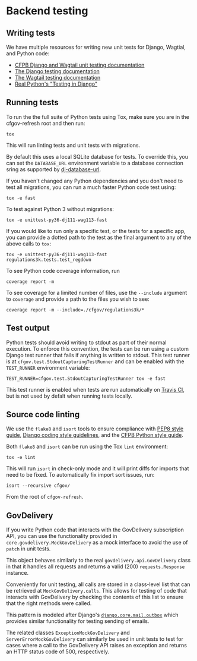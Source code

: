 # Backend testing

## Writing tests

We have multiple resources for writing new unit tests for Django, Wagtial, and Python code:

- [CFPB Django and Wagtail unit testing documentation](https://github.com/cfpb/development/blob/master/guides/unittesting-django-wagtail.md)
- [The Django testing documentation](https://docs.djangoproject.com/en/1.11/topics/testing/overview/)
- [The Wagtail testing documentation](http://docs.wagtail.io/en/v1.13.4/advanced_topics/testing.html)
- [Real Python's "Testing in Django"](https://realpython.com/testing-in-django-part-1-best-practices-and-examples/)

## Running tests

To run the the full suite of Python tests using Tox, 
make sure you are in the cfgov-refresh root and then run:

```
tox
```

This will run linting tests and unit tests with migrations.

By default this uses a local SQLite database for tests. To override this, you
can set the `DATABASE_URL` environment variable to a database connection
sring as supported by [dj-database-url](https://github.com/kennethreitz/dj-database-url).

If you haven't changed any Python dependencies and you don't need to test 
all migrations, you can run a much faster Python code test using:

```
tox -e fast
```

To test against Python 3 without migrations:

```
tox -e unittest-py36-dj111-wag113-fast
```

If you would like to run only a specific test, or the tests for a specific app, 
you can provide a dotted path to the test as the final argument to any of the above calls to `tox`:

```
tox -e unittest-py36-dj111-wag113-fast regulations3k.tests.test_regdown
```

To see Python code coverage information, run
```
coverage report -m
```

To see coverage for a limited number of files, 
use the `--include` argument to `coverage` and provide a path to the files you wish to see:

```
coverage report -m --include=./cfgov/regulations3k/*
```

## Test output

Python tests should avoid writing to stdout as part of their normal execution.
To enforce this convention, the tests can be run using a custom Django test
runner that fails if anything is written to stdout. This test runner is at
`cfgov.test.StdoutCapturingTestRunner` and can be enabled with the `TEST_RUNNER`
environment variable:

```
TEST_RUNNER=cfgov.test.StdoutCapturingTestRunner tox -e fast
```

This test runner is enabled when tests are run automatically on [Travis CI](https://travis-ci.org/),
but is not used by defalt when running tests locally.

## Source code linting

We use the `flake8` and `isort` tools to ensure compliance with 
[PEP8 style guide](https://www.python.org/dev/peps/pep-0008/),
[Django coding style guidelines](https://docs.djangoproject.com/en/dev/internals/contributing/writing-code/coding-style/),
and the 
[CFPB Python style guide](https://github.com/cfpb/development/blob/unittesting-django-wagtail/standards/python.md#linting).

Both `flake8` and `isort` can be run using the Tox `lint` environment:

```
tox -e lint
```

This will run `isort` in check-only mode and it will print diffs for imports 
that need to be fixed. To automatically fix import sort issues, run:

```
isort --recursive cfgov/
```

From the root of `cfgov-refresh`.

## GovDelivery

If you write Python code that interacts with the GovDelivery subscription API, you can use the functionality provided in `core.govdelivery.MockGovDelivery` as a mock interface to avoid the use of `patch` in unit tests.

This object behaves similarly to the real `govdelivery.api.GovDelivery` class in that it handles all requests and returns a valid (200) `requests.Response` instance.

Conveniently for unit testing, all calls are stored in a class-level list that can be retrieved at `MockGovDelivery.calls`. This allows for testing of code that interacts with GovDelivery by checking the contents of this list to ensure that the right methods were called.

This pattern is modeled after Django's [`django.core.mail.outbox`](https://docs.djangoproject.com/en/2.0/topics/testing/tools/#email-services) which provides similar functionality for testing sending of emails.

The related classes `ExceptionMockGovDelivery` and `ServerErrorMockGovDelivery` can similarly be used in unit tests to test for cases where a call to the GovDelivery API raises an exception and returns an HTTP status code of 500, respectively.

